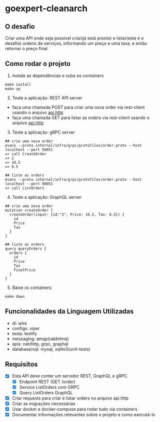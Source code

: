 # goexpert-cleanarch

## O desafio
Criar uma API onde seja possível criar(já está pronto) e listar(este é o desafio) ordens de serviços, informando um preço e uma taxa, e então retornar o preço final.

## Como rodar o projeto

1. Instale as dependências e suba os containers
``` shell
make install
make up
```

2. Teste a aplicação: REST API server
- faça uma chamada POST para criar uma nova order via rest-client usando o arquivo [api.http](api/api.http)
- faça uma chamada GET para listar as orders via rest-client usando o arquivo [api.http](api/api.http)

3. Teste a aplicação: gRPC server
``` shell
## crie uma nova order
evans --proto internal/infra/grpc/protofiles/order.proto --host localhost --port 50051
=> call CreateOrder
=> 2
=> 10.5
=> 0.5

## liste as orders
evans --proto internal/infra/grpc/protofiles/order.proto --host localhost --port 50051
=> call ListOrders
```

4. Teste a aplicação: GraphQL server
``` shell
## crie uma nova order
mutation createOrder {
  createOrder(input: {id:"3", Price: 10.5, Tax: 0.5}) {
    id
    Price
    Tax
  }
}

## liste as orders
query queryOrders {
  orders {
    id
    Price
    Tax
    FinalPrice
  }
}
```

5. Baixe os containers 
``` shell
make down
```

## Funcionalidades da Linguagem Utilizadas
- di: wire
- configs: viper
- tests: testify
- messaging: amqp(rabbitmq)
- apis: net/http, grpc, graphql
- database/sql: mysql, sqlite3(unit-tests)


## Requisitos
- [x] Esta API deve conter um servidor REST, GraphQL e gRPC.
    - [x] Endpoint REST (GET /order)
    - [x] Service ListOrders com GRPC
    - [x] Query ListOrders GraphQL
- [x] Criar requests para criar e listar orders no arquivo api.http
- [x] Criar as migrações necessárias
- [x] Usar docker e docker-compose para rodar tudo via containers
- [x] Documentar informações relevantes sobre o projeto e como executá-lo
